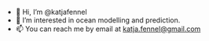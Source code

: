 - 👋 Hi, I’m @katjafennel
- 👀 I’m interested in ocean modelling and prediction.
- 📫 You can reach me by email at katja.fennel@gmail.com

<!---
katjafennel/katjafennel is a ✨ special ✨ repository because its `README.md` (this file) appears on your GitHub profile.
You can click the Preview link to take a look at your changes.
--->
